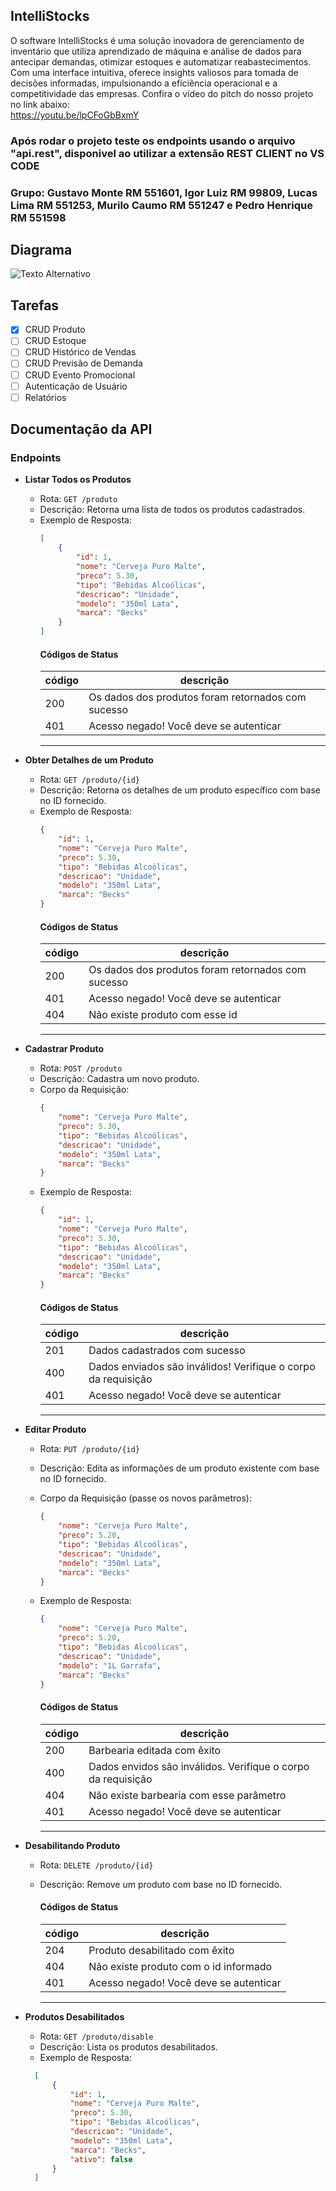 ## IntelliStocks

O software IntelliStocks é uma solução inovadora de gerenciamento de inventário que utiliza aprendizado de máquina e análise de dados para antecipar demandas, otimizar estoques e automatizar reabastecimentos. Com uma interface intuitiva, oferece insights valiosos para tomada de decisões informadas, impulsionando a eficiência operacional e a competitividade das empresas. Confira o vídeo do pitch do nosso projeto no link abaixo: <br> https://youtu.be/lpCFoGbBxmY

### Após rodar o projeto teste os endpoints usando o arquivo "api.rest", disponivel ao utilizar a extensão REST CLIENT no VS CODE 

### Grupo: Gustavo Monte RM 551601, Igor Luiz RM 99809, Lucas Lima RM 551253, Murilo Caumo RM 551247 e Pedro Henrique RM 551598

## Diagrama

![Texto Alternativo](Intellistocks.png)


## Tarefas

- [x] CRUD Produto
- [ ] CRUD Estoque
- [ ] CRUD Histórico de Vendas
- [ ] CRUD Previsão de Demanda
- [ ] CRUD Evento Promocional
- [ ] Autenticação de Usuário
- [ ] Relatórios

## Documentação da API

### Endpoints

- **Listar Todos os Produtos**
  - Rota: `GET /produto`
  - Descrição: Retorna uma lista de todos os produtos cadastrados.
  - Exemplo de Resposta:
    ```json
    [
        {
            "id": 1,
            "nome": "Cerveja Puro Malte",
            "preco": 5.30,
            "tipo": "Bebidas Alcoólicas",
            "descricao": "Unidade",
            "modelo": "350ml Lata",
            "marca": "Becks"
        }
    ]
    ```
    #### Códigos de Status
    |código | descrição |
    |-------|-----------|
    | 200 | Os dados dos produtos foram retornados com sucesso
    | 401 | Acesso negado! Você deve se autenticar|
    ---

- **Obter Detalhes de um Produto**
  - Rota: `GET /produto/{id}`
  - Descrição: Retorna os detalhes de um produto específico com base no ID fornecido.
  - Exemplo de Resposta:
    ```json
    {
        "id": 1,
        "nome": "Cerveja Puro Malte",
        "preco": 5.30,
        "tipo": "Bebidas Alcoólicas",
        "descricao": "Unidade",
        "modelo": "350ml Lata",
        "marca": "Becks"
    }
    ```
    #### Códigos de Status
    |código | descrição |
    |-------|-----------|
    | 200 | Os dados dos produtos foram retornados com sucesso
    | 401 | Acesso negado! Você deve se autenticar|
    | 404 | Não existe produto com esse id
    ---

- **Cadastrar Produto**
  - Rota: `POST /produto`
  - Descrição: Cadastra um novo produto.
  - Corpo da Requisição:
    ```json
    {
        "nome": "Cerveja Puro Malte",
        "preco": 5.30,
        "tipo": "Bebidas Alcoólicas",
        "descricao": "Unidade",
        "modelo": "350ml Lata",
        "marca": "Becks"
    }
    ```
  - Exemplo de Resposta:
    ```json
    {
        "id": 1,
        "nome": "Cerveja Puro Malte",
        "preco": 5.30,
        "tipo": "Bebidas Alcoólicas",
        "descricao": "Unidade",
        "modelo": "350ml Lata",
        "marca": "Becks"
    }
    ```
    #### Códigos de Status
    |código | descrição |
    |-------|-----------|
    |201 | Dados cadastrados com sucesso
    | 400 | Dados enviados são inválidos! Verifique o corpo da requisição |
    | 401 | Acesso negado! Você deve se autenticar |
    ---
- **Editar Produto**
  - Rota: `PUT /produto/{id}`
  - Descrição: Edita as informações de um produto existente com base no ID fornecido.
  - Corpo da Requisição (passe os novos parâmetros):
    ```json
    {
        "nome": "Cerveja Puro Malte",
        "preco": 5.20,
        "tipo": "Bebidas Alcoólicas",
        "descricao": "Unidade",
        "modelo": "350ml Lata",
        "marca": "Becks"
    }
    ``` 
  - Exemplo de Resposta:
    ```json
    {
        "nome": "Cerveja Puro Malte",
        "preco": 5.20,
        "tipo": "Bebidas Alcoólicas",
        "descricao": "Unidade",
        "modelo": "1L Garrafa",
        "marca": "Becks"
    }
    ```
    #### Códigos de Status

    |código | descrição |
    |-------|-----------|
    | 200 | Barbearia editada com êxito
    | 400 | Dados envidos são inválidos. Verifique o corpo da requisição
    | 404 | Não existe barbearia com esse parâmetro |
    | 401 | Acesso negado! Você deve se autenticar | 
    ---
- **Desabilitando Produto**
  - Rota: `DELETE /produto/{id}`
  - Descrição: Remove um produto com base no ID fornecido.

    #### Códigos de Status
    |código | descrição |
    |-------|-----------|
    |204 | Produto desabilitado com êxito
    | 404 | Não existe produto com o id informado |
    | 401 | Acesso negado! Você deve se autenticar |
    ---
- **Produtos Desabilitados**
  - Rota: `GET /produto/disable`
  - Descrição: Lista os produtos desabilitados.
  - Exemplo de Resposta:
  ```json
    [
        {
            "id": 1,
            "nome": "Cerveja Puro Malte",
            "preco": 5.30,
            "tipo": "Bebidas Alcoólicas",
            "descricao": "Unidade",
            "modelo": "350ml Lata",
            "marca": "Becks",
            "ativo": false
        }
    ]
  ```

